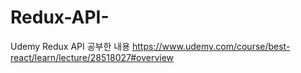 # Redux-API-
Udemy Redux API 공부한 내용
https://www.udemy.com/course/best-react/learn/lecture/28518027#overview

